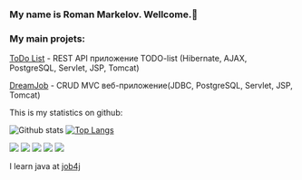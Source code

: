 ### My name is Roman Markelov. Wellcome.👋






<h3>My main projets:</h3>

[ToDo List](https://github.com/RamonOga/job4j_ToDo/blob/master/README.md) - REST API приложение TODO-list (Hibernate, AJAX, PostgreSQL, Servlet, JSP, Tomcat)

[DreamJob](https://github.com/RamonOga/Dream_Job/blob/master/README.md) - CRUD MVC веб-приложение(JDBC, PostgreSQL, Servlet, JSP, Tomcat)



This is my statistics on github:

![Github stats](https://github-readme-stats.vercel.app/api?username=RamonOga&hide=stars,prs,issues,contribs)
[![Top Langs](https://github-readme-stats.vercel.app/api/top-langs/?username=RamonOga&layout=compact)](https://github.com/RamonOga/github-readme-stats)


![](https://img.shields.io/badge/Java-%3E%3D8-orange) ![](https://img.shields.io/badge/maven-3-red) ![](https://img.shields.io/badge/PostgreSQL-%3E%3D9-blue) ![](https://img.shields.io/badge/Travis-CI-green) ![](https://img.shields.io/badge/JUnit-4-red)


I learn java at [job4j](https://job4j.ru/)
